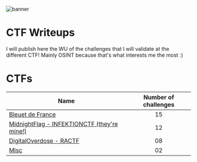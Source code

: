 ![banner](https://i.ibb.co/q0GPPC5/1500x500.jpg)

# CTF Writeups

I will publish here the WU of the challenges that I will validate at the different CTF! Mainly OSINT because that's what interests me the most :)

# CTFs

| Name                                                             | Number of challenges | 
|------------------------------------------------------------------|:--------------------:|
| [Bleuet de France](Bleuet%20de%20France)                         |          15          |
| [MidnightFlag - INFEKTIONCTF (they're mine!)](MidnightFlagCTF)   |          12          |
| [DigitalOverdose - RACTF](DigitalOverdose)                       |          08          |
| [Misc](Misc)                                                     |          02          |
